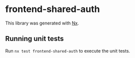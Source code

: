 # frontend-shared-auth

This library was generated with [Nx](https://nx.dev).


## Running unit tests

Run `nx test frontend-shared-auth` to execute the unit tests.

